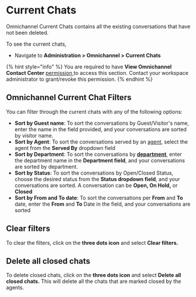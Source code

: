 # Current Chats

Omnichannel Current Chats contains all the existing conversations that have not been deleted.

To see the current chats,

* Navigate to **Administration > Omnichannel > Current Chats**

{% hint style="info" %}
You are required to have **View Omnichannel Contact Center** [permission ](../workspace-administration/permissions.md)to access this section. Contact your workspace administrator to grant/revoke this permission.
{% endhint %}

## Omnichannel Current Chat Filters

You can filter through the current chats with any of the following options:

* **Sort by Guest name**: To sort the conversations by Guest/Visitor's name, enter the name in the field provided, and your conversations are sorted by visitor name.
* **Sort by Agent**: To sort the conversations served by an [agent](agents.md), select the agent from the **Served By** dropdown field
* **Sort by Department**: To sort the conversations by [**department**](departments.md), enter the department name in the **Department field**, and your conversations are sorted by department.
* **Sort by Status**: To sort the conversations by Open/Closed Status, choose the desired status from the **Status dropdown field**, and your conversations are sorted. A conversation can be **Open, On Hold,** or **Closed**
* **Sort by From and To date**: To sort the conversations per **From** and **To** date, enter the **From** and **To** Date in the field, and your conversations are sorted

## Clear filters

To clear the filters, click on the **three dots icon** and select **Clear filters.**

## Delete all closed chats

To delete closed chats, click on the **three dots icon** and select **Delete all closed chats.** This will delete all the chats that are marked closed by the agents.
